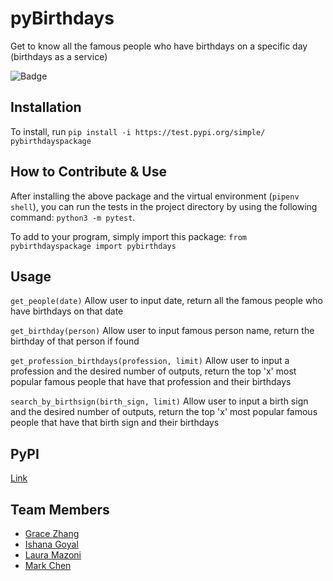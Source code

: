 
# pyBirthdays

Get to know all the famous people who have birthdays on a specific day (birthdays as a service)

![Badge](https://github.com/software-students-fall2022/python-package-exercise-project-3-team-15/actions/workflows/build.yaml/badge.svg)

## Installation

To install, run `pip install -i https://test.pypi.org/simple/ pybirthdayspackage`

## How to Contribute & Use

After installing the above package and the virtual environment (`pipenv shell`), you can run the tests in the project directory by using the following command: `python3 -m pytest`.

To add to your program, simply import this package: `from pybirthdayspackage import pybirthdays`

## Usage

`get_people(date)` Allow user to input date, return all the famous people who have birthdays on that date

`get_birthday(person)` Allow user to input famous person name, return the birthday of that person if found

`get_profession_birthdays(profession, limit)` Allow user to input a profession and the desired number of outputs, return the top 'x' most popular famous people that have that profession and their birthdays

`search_by_birthsign(birth_sign, limit)` Allow user to input a birth sign and the desired number of outputs, return the top 'x' most popular famous people that have that birth sign and their birthdays

## PyPI

[Link](https://test.pypi.org/project/pybirthdayspackage/)

## Team Members

- [Grace Zhang](https://github.com/gracezhang89)
- [Ishana Goyal](https://github.com/ishana-goyal)
- [Laura Mazoni](https://github.com/qlaueen)
- [Mark Chen](https://github.com/markizenlee)
